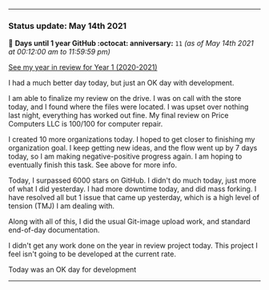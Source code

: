 
***

### Status update: May 14th 2021

🎂 **Days until 1 year GitHub :octocat: anniversary:** `11` _(as of May 14th 2021 at 00:12:00 am to 11:59:59 pm)_

[See my year in review for Year 1 (2020-2021)](https://github.com/seanpm2001/seanpm2001/blob/master/Special/Year-in-Review/2020-2021)

I had a much better day today, but just an OK day with development.

I am able to finalize my review on the drive. I was on call with the store today, and I found where the files were located. I was upset over nothing last night, everything has worked out fine. My final review on Price Computers LLC is 100/100 for computer repair.

<!-- I didn't do very much file sorting today, I am still on my backup laptop and I am preparing to move back to the main one, once I recover my data onto it. It is still going to take up to a week or longer to transition back. !-->

I created 10 more organizations today. I hoped to get closer to finishing my organization goal. I keep getting new ideas, and the flow went up by 7 days today, so I am making negative-positive progress again. I am hoping to eventually finish this task. See above for more info.

Today, I surpassed 6000 stars on GitHub. I didn't do much today, just more of what I did yesterday. I had more downtime today, and did mass forking. I have resolved all but 1 issue that came up yesterday, which is a high level of tension (TMJ) I am dealing with.

Along with all of this, I did the usual Git-image upload work, and standard end-of-day documentation.

I didn't get any work done on the year in review project today. This project I feel isn't going to be developed at the current rate.

Today was an OK day for development

***


